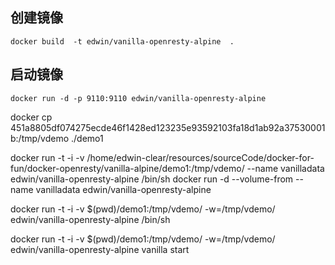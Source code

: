 ## 创建镜像

````
docker build  -t edwin/vanilla-openresty-alpine  .
````

## 启动镜像

````
docker run -d -p 9110:9110 edwin/vanilla-openresty-alpine
````

 docker cp 451a8805df074275ecde46f1428ed123235e93592103fa18d1ab92a37530001b:/tmp/vdemo ./demo1 

docker run -t -i -v /home/edwin-clear/resources/sourceCode/docker-for-fun/docker-openresty/vanilla-alpine/demo1:/tmp/vdemo/  --name vanilladata  edwin/vanilla-openresty-alpine /bin/sh
docker run -d --volume-from --name vanilladata edwin/vanilla-openresty-alpine



docker run -t -i -v $(pwd)/demo1:/tmp/vdemo/ -w=/tmp/vdemo/  edwin/vanilla-openresty-alpine /bin/sh

docker run -t -i -v $(pwd)/demo1:/tmp/vdemo/ -w=/tmp/vdemo/  edwin/vanilla-openresty-alpine vanilla start